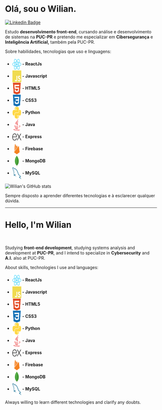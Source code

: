 <h1>Olá, sou o Wilian. </h1>

[![Linkedin Badge](https://img.shields.io/badge/-LinkedIn-blue?style=flat-square&logo=Linkedin&logoColor=white&link=https://www.linkedin.com/in/wilian-krinke-a640b7141/)](https://www.linkedin.com/in/wilian-krinke-a640b7141/)

<p>Estudo <strong>desenvolvimento front-end</strong>, cursando análise e desenvolvimento de sistemas na <strong>PUC-PR</strong> e pretendo me especializar em <strong>Cibersegurança</strong> e <strong>Inteligência Artificial,</strong> também pela PUC-PR.</p>
<p>Sobre habilidades, tecnologias que uso e linguagens:</p>

<ul>
  <li><img src="https://raw.githubusercontent.com/devicons/devicon/master/icons/react/react-original.svg" alt="react" align="center" height="40" width="30"></img><strong> - ReactJs</strong></li>
  <li><img src="https://raw.githubusercontent.com/devicons/devicon/master/icons/javascript/javascript-plain.svg" alt="js" align="center" height="40" width="30"></img><strong> - Javascript</strong></li>
  <li><img src="https://raw.githubusercontent.com/devicons/devicon/master/icons/html5/html5-plain.svg" alt="html5" align="center" height="40" width="30"></img><strong> - HTML5</strong></li>
  <li><img src="https://raw.githubusercontent.com/devicons/devicon/master/icons/css3/css3-plain.svg" alt="css3" align="center" height="40" width="30"></img><strong> - CSS3</strong></li>
  <li><img src="https://raw.githubusercontent.com/devicons/devicon/master/icons/python/python-plain.svg" alt="python" align="center" height="40" width="30"></img><strong> - Python</strong></li>
  <li><img src="https://raw.githubusercontent.com/devicons/devicon/master/icons/java/java-plain.svg" alt="java" align="center" height="40" width="30"></img><strong> - Java</strong></li>
  <li><img src="https://raw.githubusercontent.com/devicons/devicon/master/icons/express/express-original.svg" alt="express" align="center" height="40" width="30"></img><strong> - Express</strong></li>
  <li><img src="https://raw.githubusercontent.com/devicons/devicon/master/icons/firebase/firebase-plain.svg" alt="firebase" align="center" height="40" width="30"></img><strong> - Firebase</strong></li>
  <li><img src="https://raw.githubusercontent.com/devicons/devicon/master/icons/mongodb/mongodb-original.svg" alt="mongodb" align="center" height="40" width="30"></img><strong> - MongoDB</strong></li>
  <li><img src="https://raw.githubusercontent.com/devicons/devicon/master/icons/mysql/mysql-original.svg" alt="mysql" align="center" height="40" width="30"></img><strong> - MySQL</strong></li>
</ul>

![Wilian's GitHub stats](https://github-readme-stats.vercel.app/api?username=WilianKrinke&show_icons=true&theme=dark)

<p>Sempre disposto a aprender diferentes tecnologias e à esclarecer qualquer dúvida.</p>
<hr/>
<h1>Hello, I'm Wilian</h1>
<br/>
<p>Studying <strong>front-end development</strong>, studying systems analysis and development at <strong>PUC-PR</strong>, and I intend to specialize in <strong>Cybersecurity</strong> and <strong>A.I.</strong> also at PUC-PR.</p>
<p>About skills, technologies I use and languages:</p>
<ul>
  <li><img src="https://raw.githubusercontent.com/devicons/devicon/master/icons/react/react-original.svg" alt="react" align="center" height="40" width="30"></img><strong> - ReactJs</strong></li>
  <li><img src="https://raw.githubusercontent.com/devicons/devicon/master/icons/javascript/javascript-plain.svg" alt="js" align="center" height="40" width="30"></img><strong> - Javascript</strong></li>
  <li><img src="https://raw.githubusercontent.com/devicons/devicon/master/icons/html5/html5-plain.svg" alt="html5" align="center" height="40" width="30"></img><strong> - HTML5</strong></li>
  <li><img src="https://raw.githubusercontent.com/devicons/devicon/master/icons/css3/css3-plain.svg" alt="css3" align="center" height="40" width="30"></img><strong> - CSS3</strong></li>
  <li><img src="https://raw.githubusercontent.com/devicons/devicon/master/icons/python/python-plain.svg" alt="python" align="center" height="40" width="30"></img><strong> - Python</strong></li>
  <li><img src="https://raw.githubusercontent.com/devicons/devicon/master/icons/java/java-plain.svg" alt="java" align="center" height="40" width="30"></img><strong> - Java</strong></li>
  <li><img src="https://raw.githubusercontent.com/devicons/devicon/master/icons/express/express-original.svg" alt="express" align="center" height="40" width="30"></img><strong> - Express</strong></li>
  <li><img src="https://raw.githubusercontent.com/devicons/devicon/master/icons/firebase/firebase-plain.svg" alt="firebase" align="center" height="40" width="30"></img><strong> - Firebase</strong></li>
  <li><img src="https://raw.githubusercontent.com/devicons/devicon/master/icons/mongodb/mongodb-original.svg" alt="mongodb" align="center" height="40" width="30"></img><strong> - MongoDB</strong></li>
  <li><img src="https://raw.githubusercontent.com/devicons/devicon/master/icons/mysql/mysql-original.svg" alt="mysql" align="center" height="40" width="30"></img><strong> - MySQL</strong></li>
</ul>
<p>Always willing to learn different technologies and clarify any doubts.</p>
